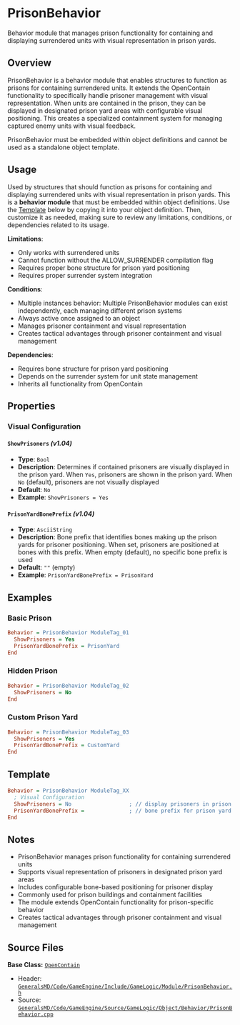 # PrisonBehavior

Behavior module that manages prison functionality for containing and displaying surrendered units with visual representation in prison yards.

## Overview

PrisonBehavior is a behavior module that enables structures to function as prisons for containing surrendered units. It extends the OpenContain functionality to specifically handle prisoner management with visual representation. When units are contained in the prison, they can be displayed in designated prison yard areas with configurable visual positioning. This creates a specialized containment system for managing captured enemy units with visual feedback.

PrisonBehavior must be embedded within object definitions and cannot be used as a standalone object template.

## Usage

Used by structures that should function as prisons for containing and displaying surrendered units with visual representation in prison yards. This is a **behavior module** that must be embedded within object definitions. Use the [Template](#template) below by copying it into your object definition. Then, customize it as needed, making sure to review any limitations, conditions, or dependencies related to its usage.

**Limitations**:
- Only works with surrendered units
- Cannot function without the ALLOW_SURRENDER compilation flag
- Requires proper bone structure for prison yard positioning
- Requires proper surrender system integration

**Conditions**:
- Multiple instances behavior: Multiple PrisonBehavior modules can exist independently, each managing different prison systems
- Always active once assigned to an object
- Manages prisoner containment and visual representation
- Creates tactical advantages through prisoner containment and visual management

**Dependencies**:
- Requires bone structure for prison yard positioning
- Depends on the surrender system for unit state management
- Inherits all functionality from OpenContain

## Properties

### Visual Configuration

#### `ShowPrisoners` *(v1.04)*
- **Type**: `Bool`
- **Description**: Determines if contained prisoners are visually displayed in the prison yard. When `Yes`, prisoners are shown in the prison yard. When `No` (default), prisoners are not visually displayed
- **Default**: `No`
- **Example**: `ShowPrisoners = Yes`

#### `PrisonYardBonePrefix` *(v1.04)*
- **Type**: `AsciiString`
- **Description**: Bone prefix that identifies bones making up the prison yards for prisoner positioning. When set, prisoners are positioned at bones with this prefix. When empty (default), no specific bone prefix is used
- **Default**: `""` (empty)
- **Example**: `PrisonYardBonePrefix = PrisonYard`

## Examples

### Basic Prison
```ini
Behavior = PrisonBehavior ModuleTag_01
  ShowPrisoners = Yes
  PrisonYardBonePrefix = PrisonYard
End
```

### Hidden Prison
```ini
Behavior = PrisonBehavior ModuleTag_02
  ShowPrisoners = No
End
```

### Custom Prison Yard
```ini
Behavior = PrisonBehavior ModuleTag_03
  ShowPrisoners = Yes
  PrisonYardBonePrefix = CustomYard
End
```

## Template

```ini
Behavior = PrisonBehavior ModuleTag_XX
  ; Visual Configuration
  ShowPrisoners = No                  ; // display prisoners in prison yard *(v1.04)*
  PrisonYardBonePrefix =              ; // bone prefix for prison yard positioning *(v1.04)*
End
```

## Notes

- PrisonBehavior manages prison functionality for containing surrendered units
- Supports visual representation of prisoners in designated prison yard areas
- Includes configurable bone-based positioning for prisoner display
- Commonly used for prison buildings and containment facilities
- The module extends OpenContain functionality for prison-specific behavior
- Creates tactical advantages through prisoner containment and visual management

## Source Files

**Base Class:** [`OpenContain`](../../GeneralsMD/Code/GameEngine/Include/GameLogic/Module/OpenContain.h)

- Header: [`GeneralsMD/Code/GameEngine/Include/GameLogic/Module/PrisonBehavior.h`](../../GeneralsMD/Code/GameEngine/Include/GameLogic/Module/PrisonBehavior.h)
- Source: [`GeneralsMD/Code/GameEngine/Source/GameLogic/Object/Behavior/PrisonBehavior.cpp`](../../GeneralsMD/Code/GameEngine/Source/GameLogic/Object/Behavior/PrisonBehavior.cpp)